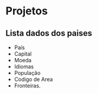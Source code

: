 # Projetos

## Lista dados dos paises

* País
* Capital
* Moeda
* Idiomas
* População
* Codigo de Area
* Fronteiras.
